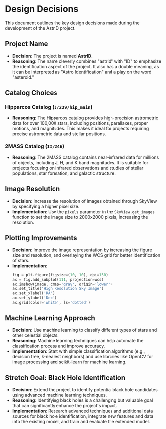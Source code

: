 # Design Decisions

This document outlines the key design decisions made during the development of the AstrID project.

## Project Name

- **Decision**: The project is named **AstrID**.
- **Reasoning**: The name cleverly combines "astrid" with "ID" to emphasize the identification aspect of the project. It also has a double meaning, as it can be interpreted as "Astro Identification" and a play on the word "asteroid."

## Catalog Choices

### Hipparcos Catalog (`I/239/hip_main`)

- **Reasoning**: The Hipparcos catalog provides high-precision astrometric data for over 100,000 stars, including positions, parallaxes, proper motions, and magnitudes. This makes it ideal for projects requiring precise astrometric data and stellar positions.

### 2MASS Catalog (`II/246`)

- **Reasoning**: The 2MASS catalog contains near-infrared data for millions of objects, including J, H, and K band magnitudes. It is suitable for projects focusing on infrared observations and studies of stellar populations, star formation, and galactic structure.

## Image Resolution

- **Decision**: Increase the resolution of images obtained through SkyView by specifying a higher pixel size.
- **Implementation**: Use the `pixels` parameter in the `SkyView.get_images` function to set the image size to 2000x2000 pixels, increasing the resolution.

## Plotting Improvements

- **Decision**: Improve the image representation by increasing the figure size and resolution, and overlaying the WCS grid for better identification of stars.
- **Implementation**:
  ```python
  fig = plt.figure(figsize=(10, 10), dpi=150)
  ax = fig.add_subplot(111, projection=wcs)
  ax.imshow(image, cmap='gray', origin='lower')
  ax.set_title('High Resolution Sky Image')
  ax.set_xlabel('RA')
  ax.set_ylabel('Dec')
  ax.grid(color='white', ls='dotted')
  ```

## Machine Learning Approach

- **Decision**: Use machine learning to classify different types of stars and other celestial objects.
- **Reasoning**: Machine learning techniques can help automate the classification process and improve accuracy.
- **Implementation**: Start with simple classification algorithms (e.g., decision tree, k-nearest neighbors) and use libraries like OpenCV for image processing and scikit-learn for machine learning.

## Stretch Goal: Black Hole Identification

- **Decision**: Extend the project to identify potential black hole candidates using advanced machine learning techniques.
- **Reasoning**: Identifying black holes is a challenging but valuable goal that can significantly enhance the project's impact.
- **Implementation**: Research advanced techniques and additional data sources for black hole identification, integrate new features and data into the existing model, and train and evaluate the extended model.